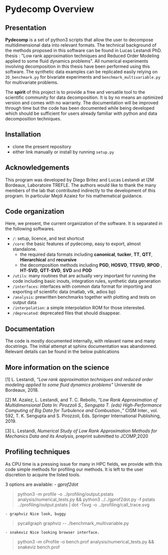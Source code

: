 Pydecomp Overview
=================

## Presentation
**Pydecomp** is a set of python3 scripts that allow the user to decompose
multidimensional data into relevant formats. The technical background of the
methods proposed in this software can be found in Lucas Lestandi PhD. thesis :
"Low rank approximation techniques and Reduced Order Modeling applied to some
fluid dynamics problems". All numerical experiments involving decomposition in
this thesis have been performed using this software. The synthetic data examples
can be replicated easily relying on `2D_benchmark.py` for bivariate experiments
and `benchmark_multivariable.py` for multivariate problems.

The **spirit** of this project is to provide a free and versatile tool to the
scientific community for data decomposition. It is by no means an optimized
version and comes with no warranty. The documentation will be improved through
time but the code has been documented while being developed which should be
sufficient for users already familiar with python and data decomposition
techniques.

## Installation
 - clone the present repository
 - either link manually or install by running `setup.py`

## Acknowledgements
This program was developed by Diego Britez and Lucas Lestandi at I2M Bordeaux,
Laboratoire TREFLE. The authors would like to thank the many members of the lab
that contributed indirectly to the development of this program. In particular
Mejdi Azaiez for his mathematical guidance.


## Code organization
Here, we present, the current organization of the software. It is separated in the following softwares.
 - `/`: 		setup, licence, and test shortcut
 - `/core`: the basic features of pydecomp, easy to export, almost standalone.
	 - the required data formats including **canonical**, **tucker**, **TT**, **QTT**, **Hierarchical** 	and **recursive**
	 - the decomposition methods including **PGD**, **HOSVD**, **TTSVD**, **RPOD**
		, **HT-SVD**, **QTT-SVD**, **SVD** and **POD**
 - `/utils`: many routines that are actually very important for running the code including basic inouts, integration rules, synthetic data generation
 - `/interfaces`: interfaces with common data format for importing and exporting
	of scientific data (matlab, vtk, adios bp)
 - `/analysis`: prewritten benchmarks together with plotting and tests on output
	data
 - `/interpolation`: a simple interpolation ROM for those interested.
 - `/deprecated`: deprecated files that should disappear.

## Documentation
The code is mostly documented internally, with relavant name and
many docstrings. The initial attempt at sphinx documentation was abandonned. Relevant details can be found in the below publications

## More information on the science
[1] L. Lestandi, *“Low rank approximation techniques and reduced order modeling applied to some fluid dynamics problems”* Université de Bordeaux, 2018.

[2] M. Azaïez, L. Lestandi, and T. C. Rebollo, *“Low Rank Approximation of Multidimensional Data In: Pirozzoli S., Sengupta T. (eds) High-Performance Computing of Big Data for Turbulence and Combustion.,”* CISM Inter., vol. 592, T. K. Sengupta and S. Pirozzoli, Eds. Springer International Publishing, 2019.

[3] L. Lestandi, *Numerical Study of Low Rank Approximation Methods for Mechanics Data and its Analysis*, preprint submitted to JCOMP,2020
## Profiling techniques
As CPU time is a pressing issue for many in HPC fields, we provide with this code
simple methods for profiling our methods. It is left to the user discretion to
acquire the listed tools.

3 options are available:
	- _gprof2dot_

> python3 -m profile -o ../profiling/output.pstats analysis/numerical_tests.py && python3 ../../gprof2dot.py -f pstats ../profiling/output.pstats | dot -Tsvg -o ../profiling/call_trace.svg

	- graphviz Nice look, buggy
> pycallgraph graphviz -- ./benchmark_multivariable.py

	- snakeviz Nice looking browser interface.
> python3 -m cProfile -o bench.prof analysis/numerical_tests.py && snakeviz bench.prof

